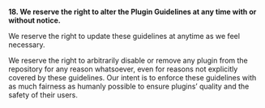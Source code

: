 **18. We reserve the right to alter the Plugin Guidelines at any time with or without notice.**

We reserve the right to update these guidelines at anytime as we feel necessary.

We reserve the right to arbitrarily disable or remove any plugin from the repository for any reason whatsoever, even for reasons not explicitly covered by these guidelines.  Our intent is to enforce these guidelines with as much fairness as humanly possible to ensure plugins’ quality and the safety of their users.
